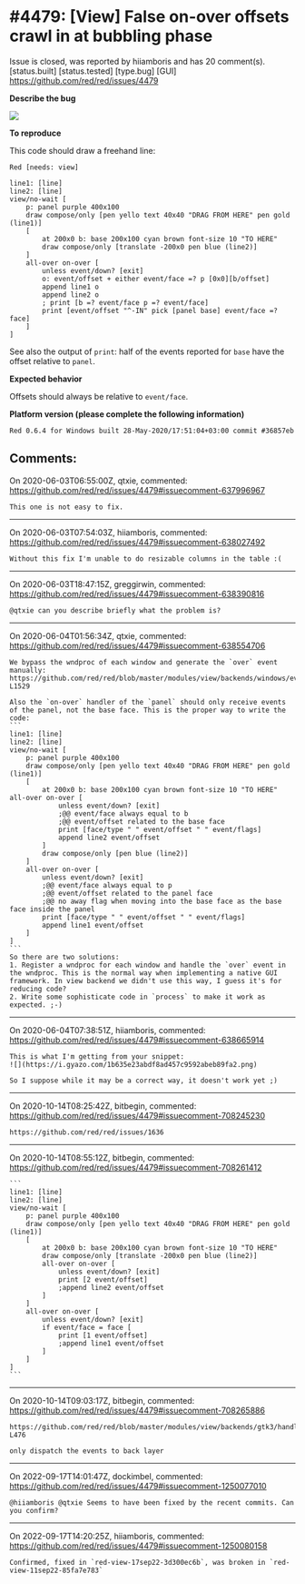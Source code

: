 
#4479: [View] False on-over offsets crawl in at bubbling phase
================================================================================
Issue is closed, was reported by hiiamboris and has 20 comment(s).
[status.built] [status.tested] [type.bug] [GUI]
<https://github.com/red/red/issues/4479>

**Describe the bug**

![](https://i.gyazo.com/034f816e0ce4a5fad6c33ae2a19ebabe.gif)

**To reproduce**

This code should draw a freehand line:
```
Red [needs: view]

line1: [line]
line2: [line]
view/no-wait [
    p: panel purple 400x100
    draw compose/only [pen yello text 40x40 "DRAG FROM HERE" pen gold (line1)]
    [
        at 200x0 b: base 200x100 cyan brown font-size 10 "TO HERE"
        draw compose/only [translate -200x0 pen blue (line2)]
    ]
    all-over on-over [
        unless event/down? [exit]
        o: event/offset + either event/face =? p [0x0][b/offset]
        append line1 o
        append line2 o
        ; print [b =? event/face p =? event/face]
        print [event/offset "^-IN" pick [panel base] event/face =? face]
    ]
]
```
See also the output of `print`: half of the events reported for `base` have the offset relative to `panel`.

**Expected behavior**

Offsets should always be relative to `event/face`.

**Platform version (please complete the following information)**
```
Red 0.6.4 for Windows built 28-May-2020/17:51:04+03:00 commit #36857eb
```



Comments:
--------------------------------------------------------------------------------

On 2020-06-03T06:55:00Z, qtxie, commented:
<https://github.com/red/red/issues/4479#issuecomment-637996967>

    This one is not easy to fix.

--------------------------------------------------------------------------------

On 2020-06-03T07:54:03Z, hiiamboris, commented:
<https://github.com/red/red/issues/4479#issuecomment-638027492>

    Without this fix I'm unable to do resizable columns in the table :(

--------------------------------------------------------------------------------

On 2020-06-03T18:47:15Z, greggirwin, commented:
<https://github.com/red/red/issues/4479#issuecomment-638390816>

    @qtxie can you describe briefly what the problem is?

--------------------------------------------------------------------------------

On 2020-06-04T01:56:34Z, qtxie, commented:
<https://github.com/red/red/issues/4479#issuecomment-638554706>

    We bypass the wndproc of each window and generate the `over` event manually: https://github.com/red/red/blob/master/modules/view/backends/windows/events.reds#L1512-L1529
    
    Also the `on-over` handler of the `panel` should only receive events of the panel, not the base face. This is the proper way to write the code:
    ```
    line1: [line]
    line2: [line]
    view/no-wait [
        p: panel purple 400x100
        draw compose/only [pen yello text 40x40 "DRAG FROM HERE" pen gold (line1)]
        [
            at 200x0 b: base 200x100 cyan brown font-size 10 "TO HERE" all-over on-over [
           	    unless event/down? [exit]
                ;@@ event/face always equal to b
                ;@@ event/offset related to the base face
           	    print [face/type " " event/offset " " event/flags]
                append line2 event/offset
            ]
            draw compose/only [pen blue (line2)]
        ]
        all-over on-over [
            unless event/down? [exit]
            ;@@ event/face always equal to p
            ;@@ event/offset related to the panel face
            ;@@ no away flag when moving into the base face as the base face inside the panel
           	print [face/type " " event/offset " " event/flags]
            append line1 event/offset
        ]
    ]
    ```
    So there are two solutions:
    1. Register a wndproc for each window and handle the `over` event in the wndproc. This is the normal way when implementing a native GUI framework. In view backend we didn't use this way, I guess it's for reducing code?
    2. Write some sophisticate code in `process` to make it work as expected. ;-)

--------------------------------------------------------------------------------

On 2020-06-04T07:38:51Z, hiiamboris, commented:
<https://github.com/red/red/issues/4479#issuecomment-638665914>

    This is what I'm getting from your snippet:
    ![](https://i.gyazo.com/1b635e23abdf8ad457c9592abeb89fa2.png)
    
    So I suppose while it may be a correct way, it doesn't work yet ;)

--------------------------------------------------------------------------------

On 2020-10-14T08:25:42Z, bitbegin, commented:
<https://github.com/red/red/issues/4479#issuecomment-708245230>

    https://github.com/red/red/issues/1636

--------------------------------------------------------------------------------

On 2020-10-14T08:55:12Z, bitbegin, commented:
<https://github.com/red/red/issues/4479#issuecomment-708261412>

    ```
    line1: [line]
    line2: [line]
    view/no-wait [
        p: panel purple 400x100
    	draw compose/only [pen yello text 40x40 "DRAG FROM HERE" pen gold (line1)]
        [
            at 200x0 b: base 200x100 cyan brown font-size 10 "TO HERE" 
    		draw compose/only [translate -200x0 pen blue (line2)]
    		all-over on-over [
    			unless event/down? [exit]
    			print [2 event/offset]
    			;append line2 event/offset
    		]
        ]
        all-over on-over [
    		unless event/down? [exit]
    		if event/face = face [
    			print [1 event/offset]
    			;append line1 event/offset
    		]
    	]
    ]
    ```

--------------------------------------------------------------------------------

On 2020-10-14T09:03:17Z, bitbegin, commented:
<https://github.com/red/red/issues/4479#issuecomment-708265886>

    https://github.com/red/red/blob/master/modules/view/backends/gtk3/handlers.reds#L463-L476
    
    only dispatch the events to back layer

--------------------------------------------------------------------------------

On 2022-09-17T14:01:47Z, dockimbel, commented:
<https://github.com/red/red/issues/4479#issuecomment-1250077010>

    @hiiamboris @qtxie Seems to have been fixed by the recent commits. Can you confirm?

--------------------------------------------------------------------------------

On 2022-09-17T14:20:25Z, hiiamboris, commented:
<https://github.com/red/red/issues/4479#issuecomment-1250080158>

    Confirmed, fixed in `red-view-17sep22-3d300ec6b`, was broken in `red-view-11sep22-85fa7e783`

